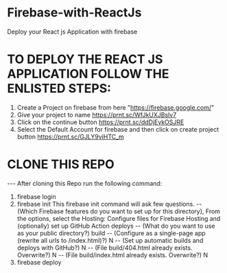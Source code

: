 # Firebase-with-ReactJs
Deploy your React js Application with firebase


# TO DEPLOY THE REACT JS APPLICATION FOLLOW THE ENLISTED STEPS:
1. Create a Project on firebase from here "https://firebase.google.com/"
2. Give your project to name https://prnt.sc/WfJkUXJBslv7
3. Click on the continue button https://prnt.sc/ddDjEykOSJRE
4. Select the Default Account for firebase and then click on create project button https://prnt.sc/GJLY9viHTC_m


# CLONE THIS REPO 
--- After cloning this Repo run the following command:
1. firebase login
2. firebase init
This firebase init command will ask few questions.
-- (Which Firebase features do you want to set up for this directory), From the options, select the Hosting: Configure files for Firebase Hosting and (optionally) set up GitHub Action deploys
-- (What do you want to use as your public directory?) build
-- (Configure as a single-page app (rewrite all urls to /index.html)?) N
-- (Set up automatic builds and deploys with GitHub?) N
-- (File build/404.html already exists. Overwrite?) N
-- (File build/index.html already exists. Overwrite?) N
3. firebase deploy
